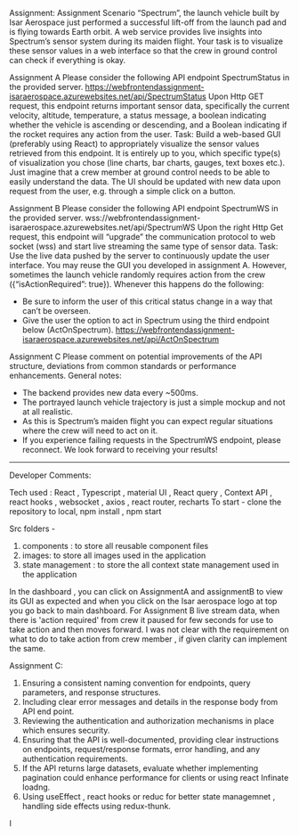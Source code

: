 Assignment:
Assignment Scenario
“Spectrum”, the launch vehicle built by Isar Aerospace just performed a successful lift-off from
the launch pad and is flying towards Earth orbit. A web service provides live insights into
Spectrum’s sensor system during its maiden flight. Your task is to visualize these sensor values
in a web interface so that the crew in ground control can check if everything is okay.

Assignment A
Please consider the following API endpoint SpectrumStatus in the provided server.
https://webfrontendassignment-isaraerospace.azurewebsites.net/api/SpectrumStatus
Upon Http GET request, this endpoint returns important sensor data, specifically the current
velocity, altitude, temperature, a status message, a boolean indicating whether the vehicle is
ascending or descending, and a Boolean indicating if the rocket requires any action from the
user.
Task: Build a web-based GUI (preferably using React) to appropriately visualize the sensor
values retrieved from this endpoint. It is entirely up to you, which specific type(s) of visualization
you chose (line charts, bar charts, gauges, text boxes etc.). Just imagine that a crew member
at ground control needs to be able to easily understand the data. The UI should be updated
with new data upon request from the user, e.g. through a simple click on a button.

Assignment B
Please consider the following API endpoint SpectrumWS in the provided server.
wss://webfrontendassignment-isaraerospace.azurewebsites.net/api/SpectrumWS
Upon the right Http Get request, this endpoint will “upgrade” the communication protocol to
web socket (wss) and start live streaming the same type of sensor data.
Task: Use the live data pushed by the server to continuously update the user interface. You
may reuse the GUI you developed in assignment A. However, sometimes the launch vehicle
randomly requires action from the crew ({“isActionRequired”: true}). Whenever this happens
do the following:
- Be sure to inform the user of this critical status change in a way that can’t be overseen.
- Give the user the option to act in Spectrum using the third endpoint below
(ActOnSpectrum).
https://webfrontendassignment-isaraerospace.azurewebsites.net/api/ActOnSpectrum

Assignment C
Please comment on potential improvements of the API structure, deviations from common
standards or performance enhancements.
General notes:
- The backend provides new data every ~500ms.
- The portrayed launch vehicle trajectory is just a simple mockup and not at all realistic.
- As this is Spectrum’s maiden flight you can expect regular situations where the crew
will need to act on it.
- If you experience failing requests in the SpectrumWS endpoint, please reconnect.
We look forward to receiving your results!

--------------------------------------------------------------------------------------------------
Developer Comments:

Tech used : React , Typescript , material UI , React query , Context API , react hooks , websocket , axios , react router, recharts
To start - clone the repository to local, npm install , npm start

Src folders -
1. components : to store all reusable component files
2. images: to store all images used in the application
3. state management : to store the all context state management used in the application

In the dashboard , you can click on AssignmentA and assignmentB to view its GUI as expected and when you click on the Isar aerospace logo at top you go back to main dashboard. For Assignment B live stream data, when there is 'action required' from crew it paused for few seconds for use to take action and then moves forward.
I was not clear with the requirement on what to do to take action from crew member , if given clarity can implement the same.

Assignment C:
1.  Ensuring a consistent naming convention for endpoints, query parameters, and response structures.
2.  Including clear error messages and details in the response body from API end point.
3.  Reviewing the authentication and authorization mechanisms in place which ensures security.
4.  Ensuring that the API is well-documented, providing clear instructions on endpoints, request/response formats, error handling, and any authentication requirements.
5.  If the API returns large datasets, evaluate whether implementing pagination could enhance performance for clients or using react Infinate loadng.
6.  Using useEffect , react hooks or reduc for better state managemnet , handling side effects using redux-thunk.

I 
